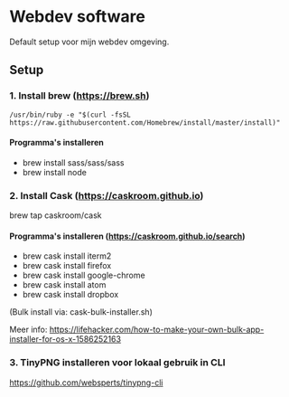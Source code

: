 # Webdev software
Default setup voor mijn webdev omgeving.

## Setup
### 1. Install brew (https://brew.sh)

```
/usr/bin/ruby -e "$(curl -fsSL https://raw.githubusercontent.com/Homebrew/install/master/install)"
```

#### Programma's installeren
- brew install sass/sass/sass
- brew install node

### 2. Install Cask (https://caskroom.github.io)
brew tap caskroom/cask

#### Programma's installeren (https://caskroom.github.io/search)

- brew cask install iterm2
- brew cask install firefox
- brew cask install google-chrome
- brew cask install atom
- brew cask install dropbox

(Bulk install via: cask-bulk-installer.sh)

Meer info: https://lifehacker.com/how-to-make-your-own-bulk-app-installer-for-os-x-1586252163

### 3. TinyPNG installeren voor lokaal gebruik in CLI
https://github.com/websperts/tinypng-cli
